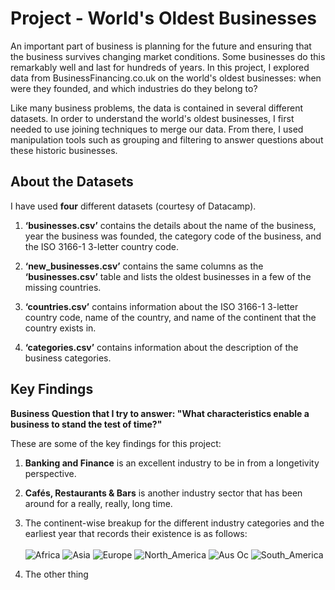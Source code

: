 # Project - World's Oldest Businesses

An important part of business is planning for the future and ensuring that the business survives changing market conditions. Some businesses do this remarkably well and last for hundreds of years. In this project, I explored data from BusinessFinancing.co.uk on the world's oldest businesses: when were they founded, and which industries do they belong to?

Like many business problems, the data is contained in several different datasets. In order to understand the world's oldest businesses, I first needed to use joining techniques to merge our data. From there, I used manipulation tools such as grouping and filtering to answer questions about these historic businesses.

## About the Datasets
I have used **four** different datasets (courtesy of Datacamp).

1. **‘businesses.csv’** contains the details about the name of the business, year the business was founded, the category code of the business, and the ISO 3166-1 3-letter country code.

2. **‘new_businesses.csv’** contains the same columns as the **‘businesses.csv’** table and lists the oldest businesses in a few of the missing countries. 

3. **‘countries.csv’** contains information about the ISO 3166-1 3-letter country code, name of the country, and name of the continent that the country exists in.

4. **‘categories.csv’** contains information about the description of the business categories.

## Key Findings

**Business Question that I try to answer: "What characteristics enable a business to stand the test of time?"**

These are some of the key findings for this project:
1. **Banking and Finance** is an excellent industry to be in from a longetivity perspective.

2. **Cafés, Restaurants & Bars** is another industry sector that has been around for a really, really, long time.

3. The continent-wise breakup for the different industry categories and the earliest year that records their existence is as follows:
<br> </br>
![Africa](https://user-images.githubusercontent.com/75243291/202369003-ee119866-cee0-40fd-aba3-22e5f42484f0.PNG)
![Asia](https://user-images.githubusercontent.com/75243291/202369370-e61a94c1-8f79-4f22-9ee5-244d9c7fe58a.PNG)
![Europe](https://user-images.githubusercontent.com/75243291/202369400-840f663e-680f-4553-888e-131a243577ed.PNG)
![North_America](https://user-images.githubusercontent.com/75243291/202369422-81ff6614-3a24-4349-b72a-9bfd56851d1b.PNG)
![Aus Oc](https://user-images.githubusercontent.com/75243291/202369447-f615d4b0-9bfd-4d5c-b028-703faaadf6d2.PNG)
![South_America](https://user-images.githubusercontent.com/75243291/202369466-fddd20ed-66f2-4ccb-882d-1d576716ea49.PNG)

4. The other thing



